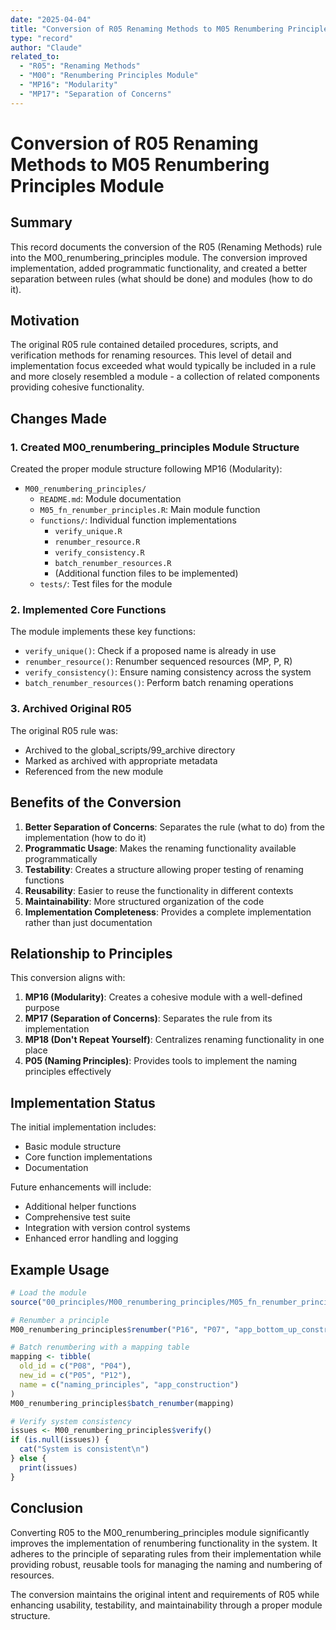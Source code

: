 ```yaml
---
date: "2025-04-04"
title: "Conversion of R05 Renaming Methods to M05 Renumbering Principles Module"
type: "record"
author: "Claude"
related_to:
  - "R05": "Renaming Methods"
  - "M00": "Renumbering Principles Module"
  - "MP16": "Modularity"
  - "MP17": "Separation of Concerns"
---
```


# Conversion of R05 Renaming Methods to M05 Renumbering Principles Module

## Summary

This record documents the conversion of the R05 (Renaming Methods) rule into the M00_renumbering_principles module. The conversion improved implementation, added programmatic functionality, and created a better separation between rules (what should be done) and modules (how to do it).

## Motivation

The original R05 rule contained detailed procedures, scripts, and verification methods for renaming resources. This level of detail and implementation focus exceeded what would typically be included in a rule and more closely resembled a module - a collection of related components providing cohesive functionality.

## Changes Made

### 1. Created M00_renumbering_principles Module Structure

Created the proper module structure following MP16 (Modularity):
- `M00_renumbering_principles/`
  - `README.md`: Module documentation
  - `M05_fn_renumber_principles.R`: Main module function
  - `functions/`: Individual function implementations
    - `verify_unique.R`
    - `renumber_resource.R`
    - `verify_consistency.R`
    - `batch_renumber_resources.R`
    - (Additional function files to be implemented)
  - `tests/`: Test files for the module

### 2. Implemented Core Functions

The module implements these key functions:
- `verify_unique()`: Check if a proposed name is already in use
- `renumber_resource()`: Renumber sequenced resources (MP, P, R)
- `verify_consistency()`: Ensure naming consistency across the system
- `batch_renumber_resources()`: Perform batch renaming operations

### 3. Archived Original R05

The original R05 rule was:
- Archived to the global_scripts/99_archive directory
- Marked as archived with appropriate metadata
- Referenced from the new module

## Benefits of the Conversion

1. **Better Separation of Concerns**: Separates the rule (what to do) from the implementation (how to do it)
2. **Programmatic Usage**: Makes the renaming functionality available programmatically
3. **Testability**: Creates a structure allowing proper testing of renaming functions
4. **Reusability**: Easier to reuse the functionality in different contexts
5. **Maintainability**: More structured organization of the code
6. **Implementation Completeness**: Provides a complete implementation rather than just documentation

## Relationship to Principles

This conversion aligns with:
1. **MP16 (Modularity)**: Creates a cohesive module with a well-defined purpose
2. **MP17 (Separation of Concerns)**: Separates the rule from its implementation
3. **MP18 (Don't Repeat Yourself)**: Centralizes renaming functionality in one place
4. **P05 (Naming Principles)**: Provides tools to implement the naming principles effectively

## Implementation Status

The initial implementation includes:
- Basic module structure
- Core function implementations
- Documentation

Future enhancements will include:
- Additional helper functions
- Comprehensive test suite
- Integration with version control systems
- Enhanced error handling and logging

## Example Usage

```r
# Load the module
source("00_principles/M00_renumbering_principles/M05_fn_renumber_principles.R")

# Renumber a principle
M00_renumbering_principles$renumber("P16", "P07", "app_bottom_up_construction")

# Batch renumbering with a mapping table
mapping <- tibble(
  old_id = c("P08", "P04"),
  new_id = c("P05", "P12"),
  name = c("naming_principles", "app_construction")
)
M00_renumbering_principles$batch_renumber(mapping)

# Verify system consistency
issues <- M00_renumbering_principles$verify()
if (is.null(issues)) {
  cat("System is consistent\n")
} else {
  print(issues)
}
```

## Conclusion

Converting R05 to the M00_renumbering_principles module significantly improves the implementation of renumbering functionality in the system. It adheres to the principle of separating rules from their implementation while providing robust, reusable tools for managing the naming and numbering of resources.

The conversion maintains the original intent and requirements of R05 while enhancing usability, testability, and maintainability through a proper module structure.
